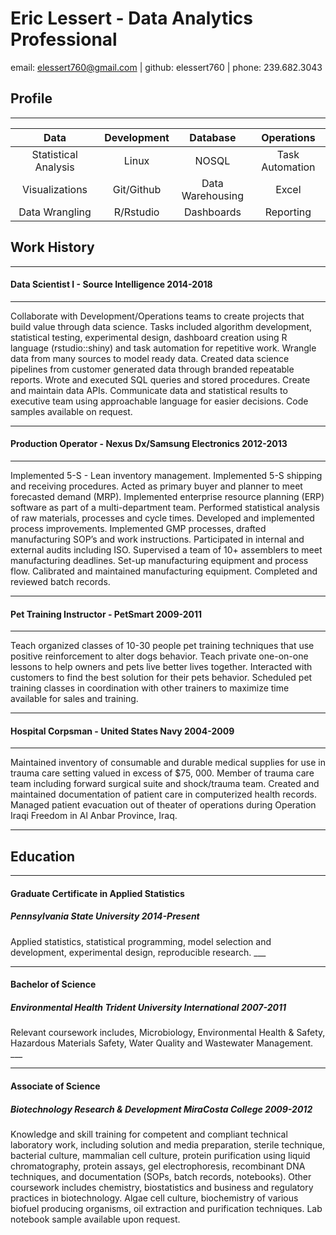 Eric Lessert - Data Analytics Professional
================
email: <elessert760@gmail.com> | github: elessert760 | phone: 239.682.3043

Profile
-------

------------------------------------------------------------------------

<table>
<colgroup>
<col width="30%" />
<col width="18%" />
<col width="25%" />
<col width="25%" />
</colgroup>
<thead>
<tr class="header">
<th align="center">Data</th>
<th align="center">Development</th>
<th align="center">Database</th>
<th align="center">Operations</th>
</tr>
</thead>
<tbody>
<tr class="odd">
<td align="center">Statistical Analysis</td>
<td align="center">Linux</td>
<td align="center">NOSQL</td>
<td align="center">Task Automation</td>
</tr>
<tr class="even">
<td align="center">Visualizations</td>
<td align="center">Git/Github</td>
<td align="center">Data Warehousing</td>
<td align="center">Excel</td>
</tr>
<tr class="odd">
<td align="center">Data Wrangling</td>
<td align="center">R/Rstudio</td>
<td align="center">Dashboards</td>
<td align="center">Reporting</td>
</tr>
</tbody>
</table>

Work History
------------

------------------------------------------------------------------------

#### Data Scientist I - Source Intelligence 2014-2018

------------------------------------------------------------------------

Collaborate with Development/Operations teams to create projects that build value through data science. Tasks included algorithm development, statistical testing, experimental design, dashboard creation using R language (rstudio::shiny) and task automation for repetitive work. Wrangle data from many sources to model ready data. Created data science pipelines from customer generated data through branded repeatable reports. Wrote and executed SQL queries and stored procedures. Create and maintain data APIs. Communicate data and statistical results to executive team using approachable language for easier decisions. Code samples available on request.

------------------------------------------------------------------------

#### Production Operator - Nexus Dx/Samsung Electronics 2012-2013

------------------------------------------------------------------------

Implemented 5-S - Lean inventory management. Implemented 5-S shipping and receiving procedures. Acted as primary buyer and planner to meet forecasted demand (MRP). Implemented enterprise resource planning (ERP) software as part of a multi-department team. Performed statistical analysis of raw materials, processes and cycle times. Developed and implemented process improvements. Implemented GMP processes, drafted manufacturing SOP’s and work instructions. Participated in internal and external audits including ISO. Supervised a team of 10+ assemblers to meet manufacturing deadlines. Set-up manufacturing equipment and process flow. Calibrated and maintained manufacturing equipment. Completed and reviewed batch records.

------------------------------------------------------------------------

#### Pet Training Instructor - PetSmart 2009-2011

------------------------------------------------------------------------

Teach organized classes of 10-30 people pet training techniques that use positive reinforcement to alter dogs behavior. Teach private one-on-one lessons to help owners and pets live better lives together. Interacted with customers to find the best solution for their pets behavior. Scheduled pet training classes in coordination with other trainers to maximize time available for sales and training.

------------------------------------------------------------------------

#### Hospital Corpsman - United States Navy 2004-2009

------------------------------------------------------------------------

Maintained inventory of consumable and durable medical supplies for use in trauma care setting valued in excess of $75, 000. Member of trauma care team including forward surgical suite and shock/trauma team. Created and maintained documentation of patient care in computerized health records. Managed patient evacuation out of theater of operations during Operation Iraqi Freedom in Al Anbar Province, Iraq.

------------------------------------------------------------------------

Education
---------

------------------------------------------------------------------------

#### Graduate Certificate in Applied Statistics

##### Pennsylvania State University 2014-Present

Applied statistics, statistical programming, model selection and development, experimental design, reproducible research. \_\_\_

------------------------------------------------------------------------

#### Bachelor of Science

##### Environmental Health Trident University International 2007-2011

Relevant coursework includes, Microbiology, Environmental Health & Safety, Hazardous Materials Safety, Water Quality and Wastewater Management. \_\_\_

------------------------------------------------------------------------

#### Associate of Science

##### Biotechnology Research & Development MiraCosta College 2009-2012

Knowledge and skill training for competent and compliant technical laboratory work, including solution and media preparation, sterile technique, bacterial culture, mammalian cell culture, protein purification using liquid chromatography, protein assays, gel electrophoresis, recombinant DNA techniques, and documentation (SOPs, batch records, notebooks). Other coursework includes chemistry, biostatistics and business and regulatory practices in biotechnology. Algae cell culture, biochemistry of various biofuel producing organisms, oil extraction and purification techniques. Lab notebook sample available upon request.
